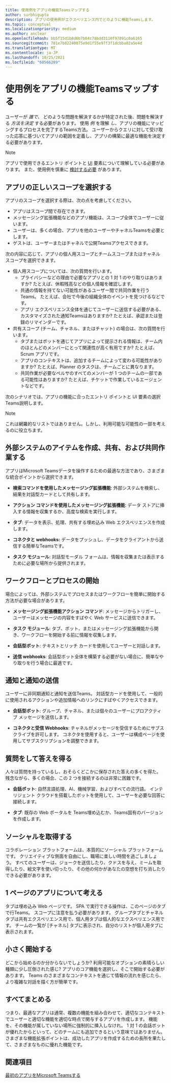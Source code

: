 ```yaml
---
title: 使用例をアプリの機能Teamsマップする
author: surbhigupta
description: アプリの使用例がエクスペリエンス内でどのように機能Teamsします。
ms.topic: conceptual
ms.localizationpriority: medium
ms.author: anclear
ms.openlocfilehash: bb5f15d1b8d6b7b04c78bdd3110f97891c0a6165
ms.sourcegitcommit: 781e7b82240075e9d1f55e97f3f1dcbba82a5e4d
ms.translationtype: MT
ms.contentlocale: ja-JP
ms.lasthandoff: 10/25/2021
ms.locfileid: "60566289"
---
```

# <a name="map-your-use-cases-to-teams-app-capabilities"></a>使用例をアプリの機能Teamsマップする

ユーザーが *誰で、* どのような問題を解決するかが特定された後、問題を解決する *方法を決定* する必要があります。 使用 *例* を理解 *し*、アプリの機能にマッピングするプロセスを完了するTeams方法。 ユーザーからクエリに対して受け取った応答に基づいてアプリの範囲を定義し、アプリの構築に最適な機能を決定する必要があります。

> [!NOTE]
> アプリで使用できるエントリ ポイントと [UI](../../concepts/extensibility-points.md) 要素について理解している必要があります。 また、使用例を慎重に [検討する必要](../../concepts/design/understand-use-cases.md) があります。

## <a name="choose-the-correct-scope-for-your-app"></a>アプリの正しいスコープを選択する

アプリのスコープを選択する際は、次の点を考慮してください。

* アプリはスコープ間で存在できます。
* メッセージング拡張機能などのアプリ機能は、スコープ全体でユーザーに従います。
* ユーザーは、多くの場合、アプリを他のユーザーやチャネルTeamsを必要とします。
* ゲストは、ユーザーまたはチャネルで公開Teamsアクセスできます。

次の内容に応じて、アプリの個人用スコープとチームスコープまたはチャネル スコープを選択できます。

* 個人用スコープについては、次の質問を行います。
  * プライバシーなどの理由で必要なアプリとの 1 対 1 のやり取りはありますか? たとえば、休暇残高などの個人情報を確認します。
  * 共通の情報を持てない可能性があるユーザー間で共同作業を行うTeams。 たとえば、会社で今後の組織全体のイベントを見つけるなどです。
  * アプリ エクスペリエンス全体を通じてユーザーに送信する必要がある、カスタマイズされた通知Teamsはありますか? たとえば、承認または登録のリマインダーです。
* 共有スコープ (チーム、チャネル、またはチャット) の場合は、次の質問を行います。
  * タブまたはボットを通じてアプリによって提示される情報は、チーム内のほとんどのメンバーにとって関連性が高く有用ですか? たとえば、Scrum アプリです。
  * アプリのコンテキストは、追加するチームによって変わる可能性がありますか? たとえば、Planner のタスクは、チームごとに異なります。 
  * 共同作業が必要なペルサのすべてのメンバーが 1 つのチームの一部である可能性はありますか? たとえば、チケットで作業しているエージェントなどです。

次のシナリオでは、アプリの機能に合ったエントリ ポイントと UI 要素の選択Teams説明します。

> [!NOTE]
> これは網羅的なリストではありません。しかし、利用可能な可能性の一部を考えるのに役立ちます。

## <a name="create-share-and-collaborate-on-items-in-an-external-system"></a>外部システムのアイテムを作成、共有、および共同作業する

アプリはMicrosoft Teamsデータを操作するための最適な方法であり、さまざまな統合ポイントから選択できます。

* **検索コマンドを使用したメッセージング拡張機能**: 外部システムを検索し、結果を対話型カードとして共有します。

* **アクション コマンドを使用したメッセージング拡張機能**: データ ストアに挿入する情報を収集するか、高度な検索を実行します。

* **タブ**: データを表示、処理、共有する埋め込み Web エクスペリエンスを作成します。

* **コネクタと webhooks:** データをプッシュし、データをクライアントから送信する簡単なTeamsです。

* **タスク モジュール**: 対話型モーダル フォームは、情報を収集または表示するために必要な場所から提供されます。

## <a name="initiate-workflows-and-processes"></a>ワークフローとプロセスの開始

場合によっては、外部システムでプロセスまたはワークフローを簡単に開始する方法が必要な場合があります。

* **メッセージング拡張機能アクション コマンド**: メッセージからトリガーし、ユーザーはメッセージの内容をすばやく Web サービスに送信できます。

* **タスク モジュール**: タブ、ボット、またはメッセージング拡張機能から開き、ワークフローを開始する前に情報を収集します。

* **会話型ボット**: テキストとリッチ カードを使用してユーザーと対話します。

* **送信 webhooks**: 会話型ボット全体を構築する必要がない場合に、簡単なやり取りを行う場合に最適です。

## <a name="send-notifications-and-alerts"></a>通知と通知の送信

ユーザーに非同期通知と通知を送信Teams。 対話型カードを使用して、一般的に使用されるアクションや追加情報へのリンクにすばやくアクセスできます。

* **会話型ボット**: グループ、チャネル、または個々のユーザーにプロアクティブ メッセージを送信します。

* **コネクタと受信 Webhooks**: チャネルがメッセージを受信するためにサブスクライブを許可します。 コネクタを使用すると、ユーザーは構成ページを使用してサブスクリプションを調整できます。

## <a name="ask-questions-and-get-answers"></a>質問をして答えを得る

人々は質問を持っているし、おそらくどこかに保存された答えの多くを得た。 残念ながら、多くの場合、この 2 つを接続するのは非常に困難です。

* **会話ボット**: 自然言語処理、AI、機械学習、およびすべての流行語。 インテリジェント クラウドを搭載したボットを使用して、ユーザーを必要な回答に接続します。

* **タブ**: 既存の Web ポータルを Teams埋め込むか、Teams固有のバージョンを作成します。

## <a name="get-social"></a>ソーシャルを取得する

コラボレーション プラットフォームは、本質的にソーシャル プラットフォームです。 クリエイティブな側面を自由にし、職場に楽しい時間を過ごしましょう。 すべてのユーザーは、ジョークを送信したり、クドスを与え、ミームを取得したり、絵文字を使い切ったり、その他の何かがあなたの空想を打ち消したりできる必要があります。

## <a name="think-in-terms-of-a-single-page-app"></a>1 ページのアプリについて考える

タブは埋め込み Web ページです。 SPA で実行できる操作は、このページのタブで行Teams。 スコープに注意を払う必要があります。 グループタブとチャネル タブは共有エクスペリエンス用で、個人用タブは個人的なエクスペリエンス用です。 チームの一覧が [チャネル] タブに表示され、自分のリストが個人用タブに表示されます。

## <a name="start-small"></a>小さく開始する

どこから始めるのか分からないでしょうか? 利用可能なオプションの素晴らしい種類に少し圧倒された感じ? アプリのコア機能を選択し、そこで開始する必要があります。 Teams のさまざまなコンテキストを通じて情報の流れを感じたら、より複雑な対話を描く方が簡単です。

## <a name="put-it-all-together"></a>すべてまとめる

つまり、最適なアプリは通常、複数の機能を組み合わせて、適切なコンテキストでユーザーと適切な機能を適切な時点で関与するアプリを作成します。 機能を、その機能が属していない場所に強制的に挿入しなけれ。 1 対 1 の会話ボットが優れたからといって、どのチームにも追加できるという意味ではありません。 さまざまな機能拡張ポイントは、成功したアプリを作成するための長所を果たして、さまざまなものに優れた機能です。

## <a name="see-also"></a>関連項目

[最初のアプリをMicrosoft Teamsする](~/get-started/code-samples.md#build-your-first-microsoft-teams-app-overview)
